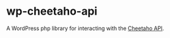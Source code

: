 # wp-cheetaho-api
A WordPress php library for interacting with the [Cheetaho API](http://cheetaho.com/api-documentation/).

